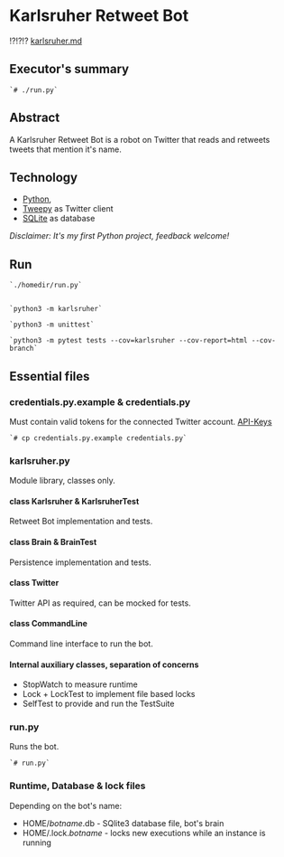 # Karlsruher Retweet Bot
!?!?!? [karlsruher.md](karlsruher.md)

## Executor's summary

	`# ./run.py`

## Abstract
A Karlsruher Retweet Bot is a robot on Twitter that reads and retweets tweets that mention it's name.

## Technology
* [Python](https://www.python.org/),
* [Tweepy](https://www.tweepy.org/) as Twitter client
* [SQLite](https://www.sqlite.org/) as database

*Disclaimer: It's my first Python project, feedback welcome!*


## Run

	`./homedir/run.py`


	`python3 -m karlsruher`

	`python3 -m unittest`

	`python3 -m pytest tests --cov=karlsruher --cov-report=html --cov-branch`


## Essential files

### credentials.py.example & credentials.py
Must contain valid tokens for the connected Twitter account.
[API-Keys](https://developer.twitter.com)

	`# cp credentials.py.example credentials.py`

### karlsruher.py
Module library, classes only.

#### class Karlsruher & KarlsruherTest
Retweet Bot implementation and tests.

#### class Brain & BrainTest
Persistence implementation and tests.

#### class Twitter
Twitter API as required, can be mocked for tests.

#### class CommandLine
Command line interface to run the bot.

#### Internal auxiliary classes, separation of concerns
* StopWatch to measure runtime
* Lock + LockTest to implement file based locks
* SelfTest to provide and run the TestSuite


### run.py
Runs the bot.

	`# run.py`

### Runtime, Database & lock files
Depending on the bot's name:
* HOME/*botname*.db - SQlite3 database file, bot's brain
* HOME/.lock.*botname* - locks new executions while an instance is running
